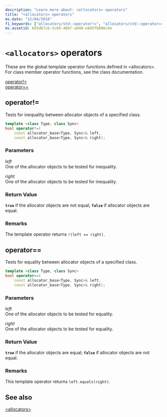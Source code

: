 ```yaml
---
description: "Learn more about: <allocators> operators"
title: "<allocators> operators"
ms.date: "11/04/2016"
f1_keywords: ["allocators/std::operator!=", "allocators/std::operator=="]
ms.assetid: b55d67cb-3c69-46bf-ad40-e845fb096c4e
---
```

# `<allocators>` operators

These are the global template operator functions defined in &lt;allocators&gt;. For class member operator functions, see the class documentation.

[operator!=](#op_neq)\
[operator==](#op_eq_eq)

## <a name="op_neq"></a> operator!=

Tests for inequality between allocator objects of a specified class.

```cpp
template <class Type, class Sync>
bool operator!=(
    const allocator_base<Type, Sync>& left,
    const allocator_base<Type, Sync>& right);
```

### Parameters

*left*\
One of the allocator objects to be tested for inequality.

*right*\
One of the allocator objects to be tested for inequality.

### Return Value

**`true`** if the allocator objects are not equal; **`false`** if allocator objects are equal.

### Remarks

The template operator returns `!(left == right)`.

## <a name="op_eq_eq"></a> operator==

Tests for equality between allocator objects of a specified class.

```cpp
template <class Type, class Sync>
bool operator==(
    const allocator_base<Type, Sync>& left,
    const allocator_base<Type, Sync>& right);
```

### Parameters

*left*\
One of the allocator objects to be tested for equality.

*right*\
One of the allocator objects to be tested for equality.

### Return Value

**`true`** if the allocator objects are equal; **`false`** if allocator objects are not equal.

### Remarks

This template operator returns `left.equals(right)`.

## See also

[\<allocators>](allocators-header.md)
